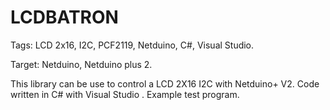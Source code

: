 LCDBATRON
=========

Tags: LCD 2x16, I2C, PCF2119, Netduino, C#, Visual Studio.

Target: Netduino, Netduino plus 2.

This library can be use to control a LCD 2X16 I2C with Netduino+ V2. Code written in C# with Visual Studio . Example test program.

